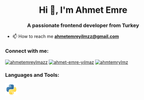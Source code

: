 <h1 align="center">Hi 👋, I'm Ahmet Emre</h1>
<h3 align="center">A passionate frontend developer from Turkey</h3>

- 📫 How to reach me **ahmetemreyilmzz@gmail.com**

<h3 align="left">Connect with me:</h3>
<p align="left">
<a href="https://twitter.com/ahmetemreylmazz" target="blank"><img align="center" src="https://raw.githubusercontent.com/rahuldkjain/github-profile-readme-generator/master/src/images/icons/Social/twitter.svg" alt="ahmetemreylmazz" height="30" width="40" /></a>
<a href="https://linkedin.com/in/ahmet-emre-yılmaz" target="blank"><img align="center" src="https://raw.githubusercontent.com/rahuldkjain/github-profile-readme-generator/master/src/images/icons/Social/linked-in-alt.svg" alt="ahmet-emre-yılmaz" height="30" width="40" /></a>
<a href="https://instagram.com/ahmtemrylmz" target="blank"><img align="center" src="https://raw.githubusercontent.com/rahuldkjain/github-profile-readme-generator/master/src/images/icons/Social/instagram.svg" alt="ahmtemrylmz" height="30" width="40" /></a>
</p>

<h3 align="left">Languages and Tools:</h3>
<p align="left"> <a href="https://www.python.org" target="_blank" rel="noreferrer"> <img src="https://raw.githubusercontent.com/devicons/devicon/master/icons/python/python-original.svg" alt="python" width="40" height="40"/> </a> </p>
